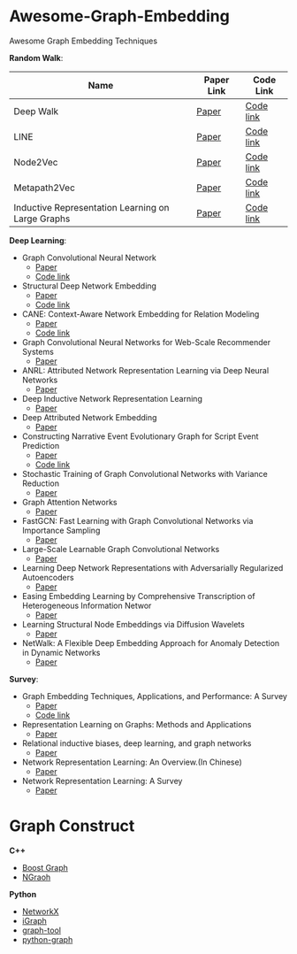 # Awesome-Graph-Embedding
Awesome Graph Embedding Techniques

**Random Walk**:

| Name | Paper Link | Code Link | 
| ---  | ---- | ---- |
| Deep Walk | [Paper](http://cn.arxiv.org/pdf/1403.6652.pdf) | [Code link](https://github.com/phanein/deepwalk)|
| LINE |  [Paper](http://cn.arxiv.org/pdf/1503.03578.pdf) | [Code link](https://github.com/tangjianpku/LINE) |
| Node2Vec | [Paper](http://cn.arxiv.org/pdf/1607.00653.pdf) | [Code link](https://github.com/aditya-grover/node2vec) |
| Metapath2Vec | [Paper](https://ericdongyx.github.io/papers/KDD17-dong-chawla-swami-metapath2vec.pdf) | [Code link](https://ericdongyx.github.io/metapath2vec/m2v.html) | 
| Inductive Representation Learning on Large Graphs |  [Paper](https://ericdongyx.github.io/metapath2vec/m2v.html) | [Code link](https://github.com/williamleif/GraphSAGE) |
    

**Deep Learning**:
- Graph Convolutional Neural Network
    - [Paper](http://cn.arxiv.org/pdf/1609.02907.pdf)
    - [Code link](https://github.com/tkipf/gcn)
- Structural Deep Network Embedding
    - [Paper](http://www.kdd.org/kdd2016/papers/files/rfp0191-wangAemb.pdf)
    - [Code link](https://github.com/xiaohan2012/sdne-keras)
- CANE: Context-Aware Network Embedding for Relation Modeling
    - [Paper](http://www.thunlp.org/~tcc/publications/acl2017_cane.pdf)
    - [Code link](https://github.com/thunlp/CANE)
- Graph Convolutional Neural Networks for Web-Scale Recommender Systems
    - [Paper](http://cn.arxiv.org/pdf/1806.01973.pdf)
- ANRL: Attributed Network Representation Learning via Deep Neural Networks
    - [Paper](https://www.ijcai.org/proceedings/2018/0438.pdf)
- Deep Inductive Network Representation Learning
    - [Paper](http://ryanrossi.com/pubs/rossi-et-al-WWW18-BigNet.pdf)
- Deep Attributed Network Embedding
    - [Paper](http://www.ijcai.org/proceedings/2018/0467.pdf)
- Constructing Narrative Event Evolutionary Graph for Script Event Prediction
    - [Paper](http://cn.arxiv.org/pdf/1805.05081.pdf)
    - [Code link](https://github.com/eecrazy/ConstructingNEEG_IJCAI_2018)
- Stochastic Training of Graph Convolutional Networks with Variance Reduction
    - [Paper](http://cn.arxiv.org/pdf/1710.10568.pdf)
- Graph Attention Networks
    - [Paper](http://cn.arxiv.org/pdf/1710.10903.pdf)
- FastGCN: Fast Learning with Graph Convolutional Networks via Importance Sampling
    - [Paper](http://cn.arxiv.org/pdf/1801.10247.pdf)
- Large-Scale Learnable Graph Convolutional Networks
    - [Paper](http://www.kdd.org/kdd2018/accepted-papers/view/large-scale-learnable-graph-convolutional-networks)
- Learning Deep Network Representations with Adversarially Regularized Autoencoders
    - [Paper](http://www.kdd.org/kdd2018/accepted-papers/view/learning-deep-network-representations-with-adversarially-regularized-autoen)
- Easing Embedding Learning by Comprehensive Transcription of Heterogeneous Information Networ
    - [Paper](http://yushi2.web.engr.illinois.edu/kdd18.pdf)
- Learning Structural Node Embeddings via Diffusion Wavelets
    - [Paper](http://cn.arxiv.org/pdf/1710.10321.pdf)
- NetWalk: A Flexible Deep Embedding Approach for Anomaly Detection in Dynamic Networks
    - [Paper](http://www.kdd.org/kdd2018/accepted-papers/view/netwalk-a-flexible-deep-embedding-approach-for-anomaly-detection-in-dynamic)
    
**Survey**:
- Graph Embedding Techniques, Applications, and Performance: A Survey
    - [Paper](http://cn.arxiv.org/pdf/1705.02801.pdf)
    - [Code link](https://github.com/palash1992/GEM)
- Representation Learning on Graphs: Methods and Applications
    - [Paper](https://cs.stanford.edu/people/jure/pubs/graphrepresentation-ieee17.pdf)
- Relational inductive biases, deep learning, and graph networks
    - [Paper](http://cn.arxiv.org/pdf/1806.01261.pdf)
- Network Representation Learning: An Overview.(In Chinese)
    - [Paper](http://engine.scichina.com/publisher/scp/journal/SSI/47/8/10.1360/N112017-00145)
- Network Representation Learning: A Survey
    - [Paper](http://cn.arxiv.org/pdf/1801.05852.pdf)

    
 # Graph Construct
 
 **C++**
 - [Boost Graph](https://www.boost.org/doc/libs/1_58_0/libs/graph/doc/)
 - [NGraoh](https://math.nist.gov/~RPozo/ngraph/ngraph_index.html)
 
 **Python**
 - [NetworkX](https://networkx.github.io/documentation/networkx-1.10/tutorial/tutorial.html)
 - [iGraph](http://igraph.org/)
 - [graph-tool](https://graph-tool.skewed.de/)
 - [python-graph](https://github.com/Shoobx/python-graph)

